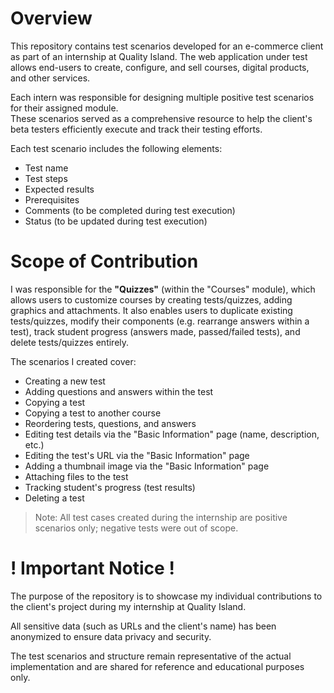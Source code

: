# Overview

This repository contains test scenarios developed for an e-commerce client as part of an internship at Quality Island.
The web application under test allows end-users to create, configure, and sell courses, digital products, and other services.

Each intern was responsible for designing multiple positive test scenarios for their assigned module.  
These scenarios served as a comprehensive resource to help the client's beta testers efficiently execute and track their testing efforts.

Each test scenario includes the following elements:
* Test name
* Test steps
* Expected results
* Prerequisites
* Comments (to be completed during test execution)
* Status (to be updated during test execution)

# Scope of Contribution

I was responsible for the **"Quizzes"** (within the "Courses" module), which allows users to customize courses by creating tests/quizzes, adding graphics and attachments.
It also enables users to duplicate existing tests/quizzes, modify their components (e.g. rearrange answers within a test), track student progress (answers made, passed/failed tests), and delete tests/quizzes entirely.

The scenarios I created cover:
* Creating a new test
* Adding questions and answers within the test
* Copying a test
* Copying a test to another course
* Reordering tests, questions, and answers
* Editing test details via the "Basic Information" page (name, description, etc.)
* Editing the test's URL via the "Basic Information" page
* Adding a thumbnail image via the "Basic Information" page
* Attaching files to the test
* Tracking student's progress (test results)
* Deleting a test

> Note: All test cases created during the internship are positive scenarios only; negative tests were out of scope.


# ! Important Notice !
The purpose of the repository is to showcase my individual contributions to the client's project during my internship at Quality Island.

All sensitive data (such as URLs and the client's name) has been anonymized to ensure data privacy and security. 

The test scenarios and structure remain representative of the actual implementation and are shared for reference and educational purposes only.

